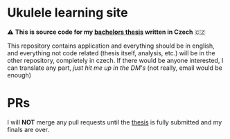 # Ukulele learning site

:warning: **This is source code for my [bachelors thesis](https://github.com/danbalarin/bachelors-thesis) written in Czech** :czech_republic:

This repository contains application and everything should be in english, and everything not code related (thesis itself, analysis, etc.) will be in the other repository, completely in czech. If there would be anyone interested, I can translate any part, *just hit me up in the DM's* (not really, email would be enough)

# PRs
I will **NOT** merge any pull requests until the [thesis](https://github.com/danbalarin/bachelors-thesis) is fully submitted and my finals are over.
